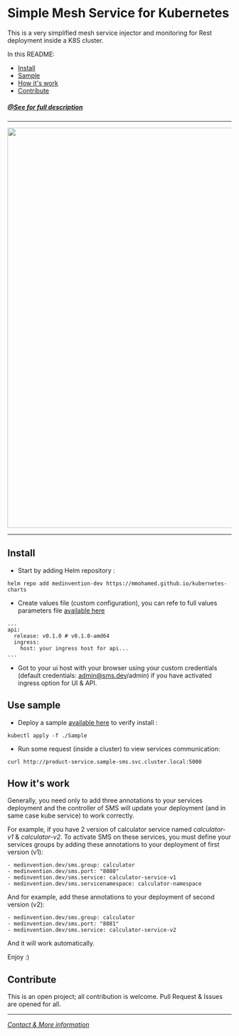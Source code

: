 # Simple Mesh Service for Kubernetes

This is a very simplified mesh service injector and monitoring for Rest deployment inside a K8S cluster.

In this README:

- [Install](#install)
- [Sample](#use-sample)
- [How it's work](#how-its-work)
- [Contribute](#contribute)

##### [@See for full description](https://blog.medinvention.dev/simple-mesh-service)

----

<img src="https://raw.githubusercontent.com/medinvention/k8s-sms/master/UI/public/images/demo.gif" width="900">

---- 

## Install
- Start by adding Helm repository :
```
helm repo add medinvention-dev https://mmohamed.github.io/kubernetes-charts
```
- Create values file (custom configuration), you can refe to full values parameters file [available here](https://github.com/mmohamed/k8s-sms-helm/blob/master/values.yaml)
```
...
api:
  release: v0.1.0 # v0.1.0-amd64
  ingress:
    host: your ingress host for api...
...
```
- Got to your ui host with your browser using your custom credentials (default credentials: admin@sms.dev/admin) if you have activated ingress option for UI & API.

## Use sample
- Deploy a sample [available here](Sample) to verify install :
```
kubectl apply -f ./Sample
```
- Run some request (inside a cluster) to view services communication:
```
curl http://product-service.sample-sms.svc.cluster.local:5000
```
## How it's work
Generally, you need only to add three annotations to your services deployment and the controller of SMS will update your deployment (and in same case kube service) to work correctly.

For example, if you have 2 version of calculator service named *calculator-v1* & *calculator-v2*. To activate SMS on these services, you must define your services groups by adding these annotations to your deployment of first version (v1):
```
- medinvention.dev/sms.group: calculator
- medinvention.dev/sms.port: "8080"
- medinvention.dev/sms.service: calculator-service-v1
- medinvention.dev/sms.servicenamespace: calculator-namespace
```
And for example, add these annotations to your deployment of second version (v2):
```
- medinvention.dev/sms.group: calculator
- medinvention.dev/sms.port: "8081"
- medinvention.dev/sms.service: calculator-service-v2
```

And it will work automatically.

Enjoy :)

## Contribute
This is an open project; all contribution is welcome. Pull Request & Issues are opened for all.

---- 

[*Contact & More information*](https://blog.medinvention.dev)
